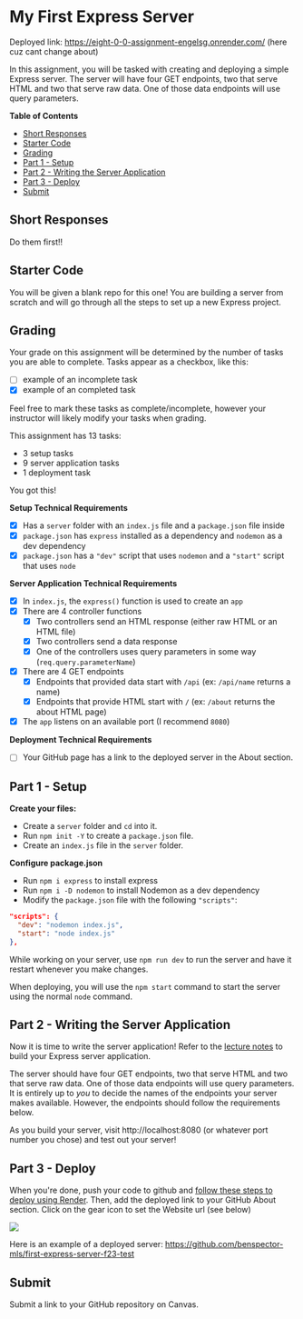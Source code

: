 # My First Express Server

Deployed link: https://eight-0-0-assignment-engelsg.onrender.com/
(here cuz cant change about)

In this assignment, you will be tasked with creating and deploying a simple Express server. The server will have four GET endpoints, two that serve HTML and two that serve raw data. One of those data endpoints will use query parameters.

**Table of Contents**

- [Short Responses](#short-responses)
- [Starter Code](#starter-code)
- [Grading](#grading)
- [Part 1 - Setup](#part-1---setup)
- [Part 2 - Writing the Server Application](#part-2---writing-the-server-application)
- [Part 3 - Deploy](#part-3---deploy)
- [Submit](#submit)

## Short Responses

Do them first!!

## Starter Code

You will be given a blank repo for this one! You are building a server from scratch and will go through all the steps to set up a new Express project.

## Grading

Your grade on this assignment will be determined by the number of tasks you are able to complete. Tasks appear as a checkbox, like this:

- [ ] example of an incomplete task
- [x] example of an completed task

Feel free to mark these tasks as complete/incomplete, however your instructor will likely modify your tasks when grading.

This assignment has 13 tasks:

- 3 setup tasks
- 9 server application tasks
- 1 deployment task

You got this!

**Setup Technical Requirements**

- [x] Has a `server` folder with an `index.js` file and a `package.json` file inside
- [x] `package.json` has `express` installed as a dependency and `nodemon` as a dev dependency
- [x] `package.json` has a `"dev"` script that uses `nodemon` and a `"start"` script that uses `node`

**Server Application Technical Requirements**

- [x] In `index.js`, the `express()` function is used to create an `app`
- [x] There are 4 controller functions
  - [x] Two controllers send an HTML response (either raw HTML or an HTML file)
  - [x] Two controllers send a data response
  - [x] One of the controllers uses query parameters in some way (`req.query.parameterName`)
- [x] There are 4 GET endpoints
  - [x] Endpoints that provided data start with `/api` (ex: `/api/name` returns a name)
  - [x] Endpoints that provide HTML start with `/` (ex: `/about` returns the about HTML page)
- [x] The `app` listens on an available port (I recommend `8080`)

**Deployment Technical Requirements**

- [ ] Your GitHub page has a link to the deployed server in the About section.

## Part 1 - Setup

**Create your files:**

- Create a `server` folder and `cd` into it.
- Run `npm init -Y` to create a `package.json` file.
- Create an `index.js` file in the `server` folder.

**Configure package.json**

- Run `npm i express` to install express
- Run `npm i -D nodemon` to install Nodemon as a dev dependency
- Modify the `package.json` file with the following `"scripts"`:

```json
"scripts": {
  "dev": "nodemon index.js",
  "start": "node index.js"
},
```

While working on your server, use `npm run dev` to run the server and have it restart whenever you make changes.

When deploying, you will use the `npm start` command to start the server using the normal `node` command.

## Part 2 - Writing the Server Application

Now it is time to write the server application! Refer to the [lecture notes](https://github.com/The-Marcy-Lab-School/8-0-0-intro-to-express) to build your Express server application.

The server should have four GET endpoints, two that serve HTML and two that serve raw data. One of those data endpoints will use query parameters. It is entirely up to _you_ to decide the names of the endpoints your server makes available. However, the endpoints should follow the requirements below.

As you build your server, visit http://localhost:8080 (or whatever port number you chose) and test out your server!

## Part 3 - Deploy

When you're done, push your code to github and [follow these steps to deploy using Render](https://github.com/The-Marcy-Lab-School/render-deployment-instructions). Then, add the deployed link to your GitHub About section. Click on the gear icon to set the Website url (see below)

![](./images/deployed-github.png)

Here is an example of a deployed server: https://github.com/benspector-mls/first-express-server-f23-test

## Submit

Submit a link to your GitHub repository on Canvas.
